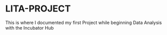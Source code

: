 # LITA-PROJECT
This is where I documented my first Project while beginning Data Analysis  with the Incubator Hub
